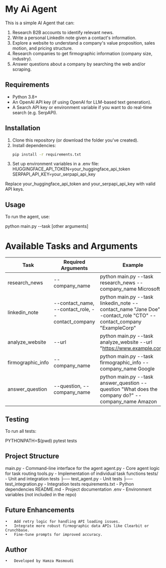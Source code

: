 # My Ai Agent

This is a simple AI Agent that can:
1. Research B2B accounts to identify relevant news.
2. Write a personal LinkedIn note given a contact's information.
3. Explore a website to understand a company's value proposition, sales motion, and pricing structure.
4. Research companies to get firmographic information (company size, industry).
5. Answer questions about a company by searching the web and/or scraping.

## Requirements

- Python 3.8+
- An OpenAI API key (if using OpenAI for LLM-based text generation).
- A Search API key or environment variable if you want to do real-time search (e.g. SerpAPI).

## Installation

1. Clone this repository (or download the folder you’ve created).
2. Install dependencies:
   ```bash
   pip install -r requirements.txt


3.	Set up environment variables in a .env file:
HUGGINGFACE_API_TOKEN=your_huggingface_api_token
SERPAPI_API_KEY=your_serpapi_api_key

Replace your_huggingface_api_token and your_serpapi_api_key with valid API keys.

## Usage

To run the agent, use:

python main.py --task <TASK> [other arguments]

# Available Tasks and Arguments

Task              | Required Arguments                         | Example
------------------|--------------------------------------------|----------------------------------------------------------------------------------
research_news     | --company_name                             | python main.py --task research_news --company_name Microsoft
linkedin_note     | --contact_name, --contact_role, --contact_company | python main.py --task linkedin_note --contact_name "Jane Doe" --contact_role "CTO" --contact_company "ExampleCorp"
analyze_website   | --url                                      | python main.py --task analyze_website --url "https://www.example.com"
firmographic_info | --company_name                             | python main.py --task firmographic_info --company_name Google
answer_question   | --question, --company_name                 | python main.py --task answer_question --question "What does the company do?" --company_name Amazon


## Testing

To run all tests:

PYTHONPATH=$(pwd) pytest tests


## Project Structure 

main.py                - Command-line interface for the agent
agent.py               - Core agent logic for task routing
tools.py               - Implementation of individual task functions
tests/                 - Unit and integration tests
  ├── test_agent.py      - Unit tests
  ├── test_integration.py - Integration tests
requirements.txt       - Python dependencies
README.md              - Project documentation
.env                   - Environment variables (not included in the repo)
## Future Enhancements


	•	Add retry logic for handling API loading issues.
	•	Integrate more robust firmographic data APIs like Clearbit or Crunchbase.
	•	Fine-tune prompts for improved accuracy.


## Author

	•	Developed by Hamza Masmoudi
